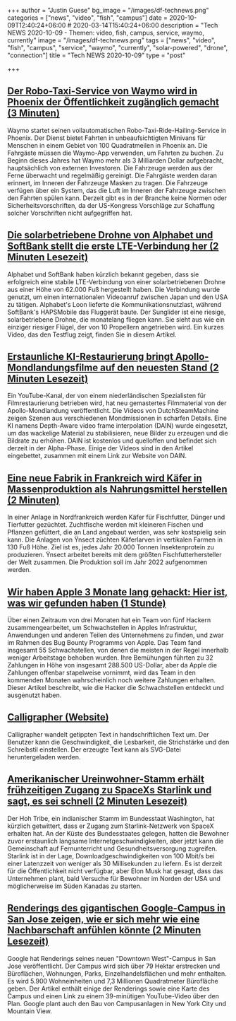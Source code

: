 +++
author = "Justin Guese"
bg_image = "/images/df-technews.png"
categories = ["news", "video", "fish", "campus"]
date = 2020-10-09T12:40:24+06:00 # 2020-03-14T15:40:24+06:00
description = "Tech NEWS 2020-10-09 - Themen: video, fish, campus, service, waymo, currently"
image = "/images/df-technews.png"
tags = ["news", "video", "fish", "campus", "service", "waymo", "currently", "solar-powered", "drone", "connection"]
title = "Tech NEWS 2020-10-09"
type = "post"

+++

## [Der Robo-Taxi-Service von Waymo wird in Phoenix der Öffentlichkeit zugänglich gemacht (3 Minuten)](https://venturebeat.com/2020/10/08/waymos-robo-taxi-service-opens-to-the-public-in-phoenix//1/010001750cd5623e-b531a88b-b832-4df3-bdcb-238be0245af7-000000/6Z-VDIYKLM0JXNIXw2yH1_B2eb0Ghug_6AEgRhNDA-s=162)

 Waymo startet seinen vollautomatischen Robo-Taxi-Ride-Hailing-Service in Phoenix. Der Dienst bietet Fahrten in unbeaufsichtigten Minivans für Menschen in einem Gebiet von 100 Quadratmeilen in Phoenix an. Die Fahrgäste müssen die Waymo-App verwenden, um Fahrten zu buchen. Zu Beginn dieses Jahres hat Waymo mehr als 3 Milliarden Dollar aufgebracht, hauptsächlich von externen Investoren. Die Fahrzeuge werden aus der Ferne überwacht und regelmäßig gereinigt. Die Fahrgäste werden daran erinnert, im Inneren der Fahrzeuge Masken zu tragen. Die Fahrzeuge verfügen über ein System, das die Luft im Inneren der Fahrzeuge zwischen den Fahrten spülen kann. Derzeit gibt es in der Branche keine Normen oder Sicherheitsvorschriften, da der US-Kongress Vorschläge zur Schaffung solcher Vorschriften nicht aufgegriffen hat.

## [Die solarbetriebene Drohne von Alphabet und SoftBank stellt die erste LTE-Verbindung her (2 Minuten Lesezeit)](https://www.theverge.com/2020/10/8/21507397/alphabet-softabank-solar-power-autonomous-drone-lte-connection/1/010001750cd5623e-b531a88b-b832-4df3-bdcb-238be0245af7-000000/0l6eK_B0hp3kEfDCHNOOiNoPx9xgMOV5oSi4ZU0oObw=162)

 Alphabet und SoftBank haben kürzlich bekannt gegeben, dass sie erfolgreich eine stabile LTE-Verbindung von einer solarbetriebenen Drohne aus einer Höhe von 62.000 Fuß hergestellt haben. Die Verbindung wurde genutzt, um einen internationalen Videoanruf zwischen Japan und den USA zu tätigen. Alphabet's Loon lieferte die Kommunikationsnutzlast, während SoftBank's HAPSMobile das Fluggerät baute. Der Sunglider ist eine riesige, solarbetriebene Drohne, die monatelang fliegen kann. Sie sieht aus wie ein einziger riesiger Flügel, der von 10 Propellern angetrieben wird. Ein kurzes Video, das den Testflug zeigt, finden Sie in diesem Artikel.

## [Erstaunliche KI-Restaurierung bringt Apollo-Mondlandungsfilme auf den neuesten Stand (2 Minuten Lesezeit)](https://www.space.com/moon-landing-footage-remastered.html/1/010001750cd5623e-b531a88b-b832-4df3-bdcb-238be0245af7-000000/lT7CQOlAqJw098LJUyOF-22-PemZYOeC2NGSSSUb2r4=162)

 Ein YouTube-Kanal, der von einem niederländischen Spezialisten für Filmrestaurierung betrieben wird, hat neu gemastertes Filmmaterial von der Apollo-Mondlandung veröffentlicht. Die Videos von DutchSteamMachine zeigen Szenen aus verschiedenen Mondmissionen in scharfen Details. Eine KI namens Depth-Aware video frame interpolation (DAIN) wurde eingesetzt, um das wackelige Material zu stabilisieren, neue Bilder zu erzeugen und die Bildrate zu erhöhen. DAIN ist kostenlos und quelloffen und befindet sich derzeit in der Alpha-Phase. Einige der Videos sind in den Artikel eingebettet, zusammen mit einem Link zur Website von DAIN.

## [Eine neue Fabrik in Frankreich wird Käfer in Massenproduktion als Nahrungsmittel herstellen (2 Minuten)](https://singularityhub.com/2020/10/08/the-future-of-food-might-be-bugs-and-not-just-for-humans//1/010001750cd5623e-b531a88b-b832-4df3-bdcb-238be0245af7-000000/iD4ApoUoyiUgqj7zoBogmUfJuxn1PcM8vKORfjod5RM=162)

 In einer Anlage in Nordfrankreich werden Käfer für Fischfutter, Dünger und Tierfutter gezüchtet. Zuchtfische werden mit kleineren Fischen und Pflanzen gefüttert, die an Land angebaut werden, was sehr kostspielig sein kann. Die Anlagen von Ÿnsect züchten Käferlarven in vertikalen Farmen in 130 Fuß Höhe. Ziel ist es, jedes Jahr 20.000 Tonnen Insektenprotein zu produzieren. Ÿnsect arbeitet bereits mit dem größten Fischfutterhersteller der Welt zusammen. Die Produktion soll im Jahr 2022 aufgenommen werden.

## [Wir haben Apple 3 Monate lang gehackt: Hier ist, was wir gefunden haben (1 Stunde)](https://samcurry.net/hacking-apple//1/010001750cd5623e-b531a88b-b832-4df3-bdcb-238be0245af7-000000/QY58SxaSU4IqduVskrlIFvo_qhimYbgzkvBz5Q8YkAA=162)

 Über einen Zeitraum von drei Monaten hat ein Team von fünf Hackern zusammengearbeitet, um Schwachstellen in Apples Infrastruktur, Anwendungen und anderen Teilen des Unternehmens zu finden, und zwar im Rahmen des Bug Bounty Programms von Apple. Das Team fand insgesamt 55 Schwachstellen, von denen die meisten in der Regel innerhalb weniger Arbeitstage behoben wurden. Ihre Bemühungen führten zu 32 Zahlungen in Höhe von insgesamt 288.500 US-Dollar, aber da Apple die Zahlungen offenbar stapelweise vornimmt, wird das Team in den kommenden Monaten wahrscheinlich noch weitere Zahlungen erhalten. Dieser Artikel beschreibt, wie die Hacker die Schwachstellen entdeckt und ausgenutzt haben.

## [Calligrapher (Website)](https://www.calligrapher.ai//1/010001750cd5623e-b531a88b-b832-4df3-bdcb-238be0245af7-000000/r78tZHroNK2KfCvgbWGuAxbLTS_KR85M4pyyChrlXZo=162)

 Calligrapher wandelt getippten Text in handschriftlichen Text um. Der Benutzer kann die Geschwindigkeit, die Lesbarkeit, die Strichstärke und den Schreibstil einstellen. Der erzeugte Text kann als SVG-Datei heruntergeladen werden.

## [Amerikanischer Ureinwohner-Stamm erhält frühzeitigen Zugang zu SpaceXs Starlink und sagt, es sei schnell (2 Minuten Lesezeit)](https://www.pcmag.com/news/native-american-tribe-gets-early-access-to-spacexs-starlink-and-says-its/1/010001750cd5623e-b531a88b-b832-4df3-bdcb-238be0245af7-000000/4YN6nbxvkgcqyKmKRRs1ywWNvV_W0X7fgockVaNyv8s=162)

 Der Hoh Tribe, ein indianischer Stamm im Bundesstaat Washington, hat kürzlich getwittert, dass er Zugang zum Starlink-Netzwerk von SpaceX erhalten hat. An der Küste des Bundesstaates gelegen, hatten die Bewohner zuvor erstaunlich langsame Internetgeschwindigkeiten, aber jetzt kann die Gemeinschaft auf Fernunterricht und Gesundheitsversorgung zugreifen. Starlink ist in der Lage, Downloadgeschwindigkeiten von 100 Mbit/s bei einer Latenzzeit von weniger als 30 Millisekunden zu liefern. Es ist derzeit für die Öffentlichkeit nicht verfügbar, aber Elon Musk hat gesagt, dass das Unternehmen plant, bald Versuche für Bewohner im Norden der USA und möglicherweise im Süden Kanadas zu starten.

## [Renderings des gigantischen Google-Campus in San Jose zeigen, wie er sich mehr wie eine Nachbarschaft anfühlen könnte (2 Minuten Lesezeit)](https://www.theverge.com/2020/10/8/21508416/google-gigantic-san-jose-campus-downtown-west/1/010001750cd5623e-b531a88b-b832-4df3-bdcb-238be0245af7-000000/5Bkps1R58jeW15Rc5xk-sJMIgn3-CnMXPPkyt1kjhXs=162)

 Google hat Renderings seines neuen "Downtown West"-Campus in San Jose veröffentlicht. Der Campus wird sich über 79 Hektar erstrecken und Büroflächen, Wohnungen, Parks, Einzelhandelsflächen und mehr enthalten. Es wird 5.900 Wohneinheiten und 7,3 Millionen Quadratmeter Bürofläche geben. Der Artikel enthält einige der Renderings sowie eine Karte des Campus und einen Link zu einem 39-minütigen YouTube-Video über den Plan. Google plant auch den Bau von Campusanlagen in New York City und Mountain View.

